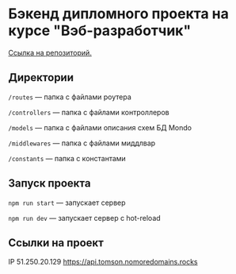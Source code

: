 # Бэкенд дипломного проекта на курсе "Вэб-разработчик"
[Ссылка на репозиторий.](https://github.com/EvgenyTomson/movies-explorer-api)

## Директории  

`/routes` — папка с файлами роутера  

`/controllers` — папка с файлами контроллеров 

`/models` — папка с файлами описания схем БД Mondo  

`/middlewares` — папка с файлами миддлвар  

`/constants` — папка с константами  


## Запуск проекта  

`npm run start` — запускает сервер  

`npm run dev` — запускает сервер с hot-reload  


## Ссылки на проект

IP 51.250.20.129
https://api.tomson.nomoredomains.rocks
